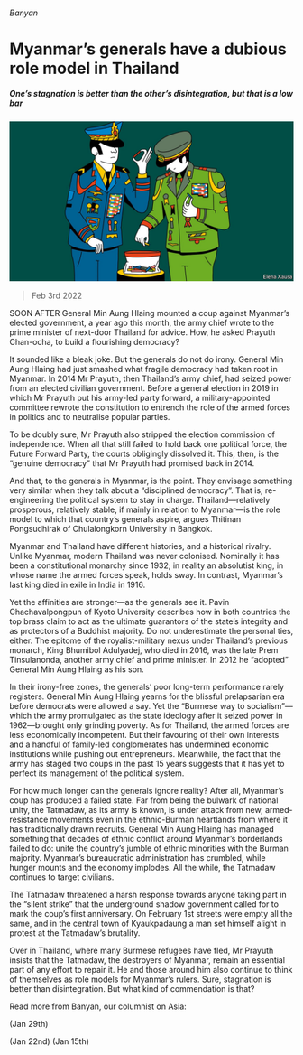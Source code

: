 ###### Banyan

# Myanmar’s generals have a dubious role model in Thailand 

##### One’s stagnation is better than the other’s disintegration, but that is a low bar 

![image](images/20220205_ASD001_0.jpg) 

> Feb 3rd 2022 

SOON AFTER General Min Aung Hlaing mounted a coup against Myanmar’s elected government, a year ago this month, the army chief wrote to the prime minister of next-door Thailand for advice. How, he asked Prayuth Chan-ocha, to build a flourishing democracy?

It sounded like a bleak joke. But the generals do not do irony. General Min Aung Hlaing had just smashed what fragile democracy had taken root in Myanmar. In 2014 Mr Prayuth, then Thailand’s army chief, had seized power from an elected civilian government. Before a general election in 2019 in which Mr Prayuth put his army-led party forward, a military-appointed committee rewrote the constitution to entrench the role of the armed forces in politics and to neutralise popular parties.


To be doubly sure, Mr Prayuth also stripped the election commission of independence. When all that still failed to hold back one political force, the Future Forward Party, the courts obligingly dissolved it. This, then, is the “genuine democracy” that Mr Prayuth had promised back in 2014.

And that, to the generals in Myanmar, is the point. They envisage something very similar when they talk about a “disciplined democracy”. That is, re-engineering the political system to stay in charge. Thailand—relatively prosperous, relatively stable, if mainly in relation to Myanmar—is the role model to which that country’s generals aspire, argues Thitinan Pongsudhirak of Chulalongkorn University in Bangkok.

Myanmar and Thailand have different histories, and a historical rivalry. Unlike Myanmar, modern Thailand was never colonised. Nominally it has been a constitutional monarchy since 1932; in reality an absolutist king, in whose name the armed forces speak, holds sway. In contrast, Myanmar’s last king died in exile in India in 1916.

Yet the affinities are stronger—as the generals see it. Pavin Chachavalpongpun of Kyoto University describes how in both countries the top brass claim to act as the ultimate guarantors of the state’s integrity and as protectors of a Buddhist majority. Do not underestimate the personal ties, either. The epitome of the royalist-military nexus under Thailand’s previous monarch, King Bhumibol Adulyadej, who died in 2016, was the late Prem Tinsulanonda, another army chief and prime minister. In 2012 he “adopted” General Min Aung Hlaing as his son.

In their irony-free zones, the generals’ poor long-term performance rarely registers. General Min Aung Hlaing yearns for the blissful prelapsarian era before democrats were allowed a say. Yet the “Burmese way to socialism”—which the army promulgated as the state ideology after it seized power in 1962—brought only grinding poverty. As for Thailand, the armed forces are less economically incompetent. But their favouring of their own interests and a handful of family-led conglomerates has undermined economic institutions while pushing out entrepreneurs. Meanwhile, the fact that the army has staged two coups in the past 15 years suggests that it has yet to perfect its management of the political system.

For how much longer can the generals ignore reality? After all, Myanmar’s coup has produced a failed state. Far from being the bulwark of national unity, the Tatmadaw, as its army is known, is under attack from new, armed-resistance movements even in the ethnic-Burman heartlands from where it has traditionally drawn recruits. General Min Aung Hlaing has managed something that decades of ethnic conflict around Myanmar’s borderlands failed to do: unite the country’s jumble of ethnic minorities with the Burman majority. Myanmar’s bureaucratic administration has crumbled, while hunger mounts and the economy implodes. All the while, the Tatmadaw continues to target civilians.

The Tatmadaw threatened a harsh response towards anyone taking part in the “silent strike” that the underground shadow government called for to mark the coup’s first anniversary. On February 1st streets were empty all the same, and in the central town of Kyaukpadaung a man set himself alight in protest at the Tatmadaw’s brutality.

Over in Thailand, where many Burmese refugees have fled, Mr Prayuth insists that the Tatmadaw, the destroyers of Myanmar, remain an essential part of any effort to repair it. He and those around him also continue to think of themselves as role models for Myanmar’s rulers. Sure, stagnation is better than disintegration. But what kind of commendation is that?

Read more from Banyan, our columnist on Asia:

 (Jan 29th)

 (Jan 22nd) (Jan 15th)

